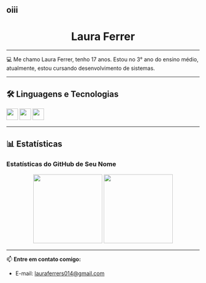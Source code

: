 ## oiii

<h1 align="center">Laura Ferrer</h1>

---
💻 Me chamo Laura Ferrer, tenho 17 anos. Estou no 3° ano do ensino médio, atualmente, estou cursando desenvolvimento de sistemas. 

---

## 🛠️ Linguagens e Tecnologias
<div>
  <img src="https://cdn.jsdelivr.net/gh/devicons/devicon/icons/html5/html5-original.svg" height="30" />
  <img src="https://cdn.jsdelivr.net/gh/devicons/devicon/icons/css3/css3-original.svg" height="30" />
  <img src="https://cdn.jsdelivr.net/gh/devicons/devicon/icons/python/python-original.svg" height="30"/>
</div>

---


## 📊 Estatísticas

### Estatísticas do GitHub de Seu Nome
<div align="center">
  <img height="180em" src="https://github-readme-stats.vercel.app/api?username=LauraFerrer013&show_icons=true&theme=tokyonight&count_private=true"/>
  <img height="180em" src="https://github-readme-stats.vercel.app/api/top-langs/?username=LauraFerrer013&layout=compact&langs_count=7&theme=tokyonight"/>
</div>


---

📫 **Entre em contato comigo:**

- E-mail: lauraferrers014@gmail.com
